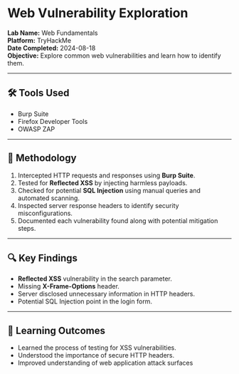 # Web Vulnerability Exploration

**Lab Name:** Web Fundamentals  
**Platform:** TryHackMe  
**Date Completed:** 2024-08-18  
**Objective:** Explore common web vulnerabilities and learn how to identify them.

---

## 🛠 Tools Used
- Burp Suite
- Firefox Developer Tools
- OWASP ZAP

---

## 📝 Methodology
1. Intercepted HTTP requests and responses using **Burp Suite**.
2. Tested for **Reflected XSS** by injecting harmless payloads.
3. Checked for potential **SQL Injection** using manual queries and automated scanning.
4. Inspected server response headers to identify security misconfigurations.
5. Documented each vulnerability found along with potential mitigation steps.

---

## 🔍 Key Findings
- **Reflected XSS** vulnerability in the search parameter.
- Missing **X-Frame-Options** header.
- Server disclosed unnecessary information in HTTP headers.
- Potential SQL Injection point in the login form.

---

## 🎯 Learning Outcomes
- Learned the process of testing for XSS vulnerabilities.
- Understood the importance of secure HTTP headers.
- Improved understanding of web application attack surfaces
